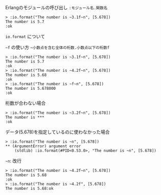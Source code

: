 Erlangのモジュールの呼び出し
`:モジュール名.関数名`

```
> :io.format("The number is ~3.1f~n", [5.678])
The number is 5.7
:ok
```

`io.format` について

`~f` の使い方
`~小数点を含む全体の桁数.小数点以下の桁数f`

```
> :io.format("The number is ~3.1f~n", [5.678])
The number is 5.7
:ok
> :io.format("The number is ~4.2f~n", [5.678])
The number is 5.68
:ok
> :io.format("The number is ~f~n", [5.678])
The number is 5.678000
:ok
```

桁数が合わない場合

```
> :io.format("The number is ~3.2f~n", [5.678])
The number is ***
:ok
```

データ(5.678)を指定しているのに使わなかった場合

```
> :io.format("The number is ~n", [5.678])
** (ArgumentError) argument error
    (stdlib) :io.format(#PID<0.53.0>, "The number is ~n", [5.678])
```

`~n`: 改行

```
> :io.format("The number is ~4.2f~n", [5.678])
The number is 5.68
:ok
> :io.format("The number is ~4.2f", [5.678])
The number is 5.68:ok
```

